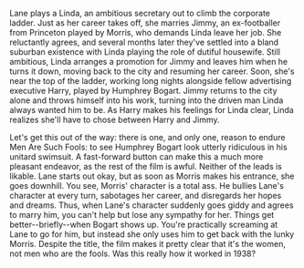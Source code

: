 Lane plays a Linda, an ambitious secretary out to climb the corporate ladder. Just as her career takes off, she marries Jimmy, an ex-footballer from Princeton played by Morris, who demands Linda leave her job. She reluctantly agrees, and several months later they've settled into a bland suburban existence with Linda playing the role of dutiful housewife. Still ambitious, Linda arranges a promotion for Jimmy and leaves him when he turns it down, moving back to the city and resuming her career. Soon, she's near the top of the ladder, working long nights alongside fellow advertising executive Harry, played by Humphrey Bogart. Jimmy returns to the city alone and throws himself into his work, turning into the driven man Linda always wanted him to be. As Harry makes his feelings for Linda clear, Linda realizes she'll have to chose between Harry and Jimmy.

Let's get this out of the way: there is one, and only one, reason to endure Men Are Such Fools: to see Humphrey Bogart look utterly ridiculous in his unitard swimsuit. A fast-forward button can make this a much more pleasant endeavor, as the rest of the film is awful. Neither of the leads is likable. Lane starts out okay, but as soon as Morris makes his entrance, she goes downhill. You see, Morris' character is a total ass. He bullies Lane's character at every turn, sabotages her career, and disregards her hopes and dreams. Thus, when Lane's character suddenly goes giddy and agrees to marry him, you can't help but lose any sympathy for her. Things get better--briefly--when Bogart shows up. You're practically screaming at Lane to go for him, but instead she only uses him to get back with the lunky Morris. Despite the title, the film makes it pretty clear that it's the women, not men who are the fools. Was this really how it worked in 1938?